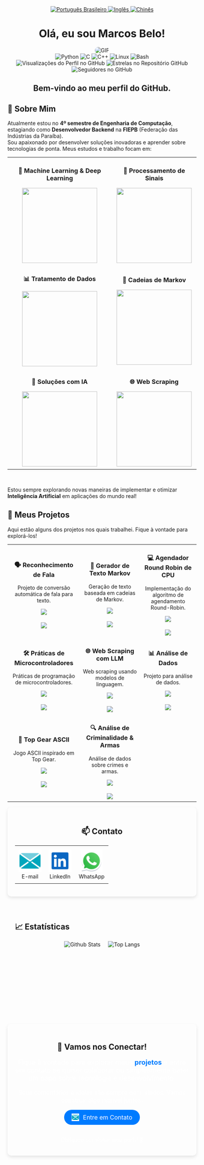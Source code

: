 <div align="center">
  <a href="https://github.com/marcovins/marcovins/blob/main/README-PT.md">
    <img src="https://www.svgrepo.com/show/405433/flag-for-flag-brazil.svg" alt="Português Brasileiro" width="50" height="50">
  </a>
  <a href="https://github.com/marcovins/marcovins/blob/main/README.md">
    <img src="https://www.svgrepo.com/show/405645/flag-for-flag-united-states.svg" alt="Inglês" width="50" height="50">
  </a>
  <a href="https://github.com/marcovins/marcovins/blob/main/README-CH.md">
    <img src="https://www.svgrepo.com/show/405448/flag-for-flag-china.svg" alt="Chinês" width="50" height="50">
  </a>
</div>

<div align="center">
  <h1>Olá, eu sou Marcos Belo!</h1>
  <img src="https://media2.giphy.com/media/v1.Y2lkPTc5MGI3NjExZWw4MWtsNnFxM2ZrM3RmY20wOGc5dzQ5ZGJoc3ExMGJkYWU4azM4dCZlcD12MV9pbnRlcm5hbF9naWZfYnlfaWQmY3Q9Zw/bJ4TVNYNUympPgcpem/giphy.gif" alt="GIF" style="border-radius: 20px;">
</div>

<div align="center">
  <img src="https://img.shields.io/badge/Python-3776AB?style=round-the-badge&logo=python&logoColor=white" alt="Python">
  <img src="https://img.shields.io/badge/C-00599C?style=round-the-badge&logo=c&logoColor=white" alt="C">
  <img src="https://img.shields.io/badge/C++-00599C?style=round-the-badge&logo=c%2B%2B&logoColor=white" alt="C++">
  <img src="https://img.shields.io/badge/Linux-FCC624?style=round-the-badge&logo=linux&logoColor=black" alt="Linux">
  <img src="https://img.shields.io/badge/Bash-4EAA25?style=round-the-badge&logo=gnu-bash&logoColor=white" alt="Bash">
</div>

<div align="center">
  <img src="https://komarev.com/ghpvc/?username=marcovins&color=blue&style=round-the-badge" alt="Visualizações do Perfil no GitHub">
  <img src="https://img.shields.io/github/stars/marcovins?style=round-the-badge" alt="Estrelas no Repositório GitHub">
  <img src="https://img.shields.io/github/followers/marcovins?style=round-the-badge" alt="Seguidores no GitHub">
</div>

<div align="center">
  <h2>Bem-vindo ao meu perfil do GitHub.</h2>
</div>

## 🚀 Sobre Mim

Atualmente estou no **4º semestre de Engenharia de Computação**, estagiando como **Desenvolvedor Backend** na **FIEPB** (Federação das Indústrias da Paraíba).  
Sou apaixonado por desenvolver soluções inovadoras e aprender sobre tecnologias de ponta. Meus estudos e trabalho focam em:

<table>
  <tr>
    <td align="center">
      <h3>🧠 Machine Learning & Deep Learning</h3>
      <img src="https://media3.giphy.com/media/v1.Y2lkPTc5MGI3NjExdHQ4ZGw1cjNvMTM0ajM4dm1ycHI2cGNnczB4MmQ5YjJqaXE5Z29hOCZlcD12MV9pbnRlcm5hbF9naWZfYnlfaWQmY3Q9Zw/bpmNf92LmkoMw/giphy.gif" width="200px" height="200px">
    </td>
    <td align="center">
      <h3>🔧 Processamento de Sinais</h3>
      <img src="https://media4.giphy.com/media/v1.Y2lkPTc5MGI3NjExYWN0MTBwMmFpeGl2cjJmZ2VwZnQweDFleWtyNmkwOHVmeHRxNG4zdSZlcD12MV9pbnRlcm5hbF9naWZfYnlfaWQmY3Q9Zw/X0iqiPHFdrEctzDKMU/giphy.gif" width="200px" height="200px">
    </td>
  </tr>
  <tr>
    <td align="center">
      <h3>📊 Tratamento de Dados</h3>
      <img src="https://media3.giphy.com/media/v1.Y2lkPTc5MGI3NjExdW5zcDUyNG1iZmU1d253aDJ2MDBiaDE5ODUya3E1NGh1ajRlNHprbSZlcD12MV9pbnRlcm5hbF9naWZfYnlfaWQmY3Q9Zw/dtB7kgF86VwZWY5Iee/giphy.gif" width="200px" height="200px">
    </td>
    <td align="center">
      <h3>🧩 Cadeias de Markov</h3>
      <img src="https://media1.tenor.com/m/mskx_ROTkMAAAAAd/markov-chain-markovchain.gif" width="200px" height="200px">
    </td>
  </tr>
  <tr>
    <td align="center">
      <h3>🤖 Soluções com IA</h3>
      <img src="https://media1.giphy.com/media/v1.Y2lkPTc5MGI3NjExNmMzdXA5ZTk4YjM1Z3ZuZnhpMW5meTgyeDF2a3ZqbDllMWQyN2htZyZlcD12MV9pbnRlcm5hbF9naWZfYnlfaWQmY3Q9Zw/l0ExlTPcZqobpseyY/giphy.gif" width="200px" height="200px">
    </td>
    <td align="center">
      <h3>🌐 Web Scraping</h3>
      <img src="https://media4.giphy.com/media/v1.Y2lkPTc5MGI3NjExd3V0NG82OWN5eGpxazVzbmQxMGU0aHpienRoOXl2YmF0enpyOXV4biZlcD12MV9pbnRlcm5hbF9naWZfYnlfaWQmY3Q9Zw/26tn33aiTi1jkl6H6/giphy.gif" width="200px" height="200px">
    </td>
  </tr>
</table>


<br>

Estou sempre explorando novas maneiras de implementar e otimizar **Inteligência Artificial** em 
aplicações do mundo real!

## 🚀 Meus Projetos

Aqui estão alguns dos projetos nos quais trabalhei. Fique à vontade para explorá-los!

<div align="center">
  <table>
    <tr>
      <td align="center" width="250">
        <h3>🗣️ Reconhecimento de Fala</h3>
        <p>Projeto de conversão automática de fala para texto.</p>
        <img src="https://img.shields.io/badge/python-3776AB?style=round-square&logo=python&logoColor=white">
        <br><br>
        <a href="https://github.com/marcovins/speech-recognition" target="_blank">
          <img src="https://img.shields.io/badge/GitHub-Project-blue?style=round-square">
        </a>
      </td>
      <td align="center" width="250">
        <h3>🔄 Gerador de Texto Markov</h3>
        <p>Geração de texto baseada em cadeias de Markov.</p>
        <img src="https://img.shields.io/badge/python-3776AB?style=round-square&logo=python&logoColor=white">
        <br><br>
        <a href="https://github.com/marcovins/markov-text-generator" target="_blank">
          <img src="https://img.shields.io/badge/GitHub-Project-blue?style=round-square">
        </a>
      </td>
      <td align="center" width="250">
        <h3>💻 Agendador Round Robin de CPU</h3>
        <p>Implementação do algoritmo de agendamento Round-Robin.</p>
        <img src="https://img.shields.io/badge/c++-00599C?style=round-square&logo=cplusplus&logoColor=white">
        <br><br>
        <a href="https://github.com/marcovins/round-robin-cpu-scheduler" target="_blank">
          <img src="https://img.shields.io/badge/GitHub-Project-blue?style=round-square">
        </a>
      </td>
    </tr>
    <tr>
      <td align="center" width="250">
        <h3>🛠️ Práticas de Microcontroladores</h3>
        <p>Práticas de programação de microcontroladores.</p>
        <img src="https://img.shields.io/badge/-00599C?style=round-square&logo=c&logoColor=white">
        <br><br>
        <a href="https://github.com/marcovins/praticas-microcontroladores" target="_blank">
          <img src="https://img.shields.io/badge/GitHub-Project-blue?style=round-square">
        </a>
      </td>
      <td align="center" width="250">
        <h3>🌐 Web Scraping com LLM</h3>
        <p>Web scraping usando modelos de linguagem.</p>
        <img src="https://img.shields.io/badge/python-3776AB?style=round-square&logo=python&logoColor=white">
        <br><br>
        <a href="https://github.com/marcovins/projeto-web-scraping-LLM" target="_blank">
          <img src="https://img.shields.io/badge/GitHub-Project-blue?style=round-square">
        </a>
      </td>
      <td align="center" width="250">
        <h3>📊 Análise de Dados</h3>
        <p>Projeto para análise de dados.</p>
        <img src="https://img.shields.io/badge/python-3776AB?style=round-square&logo=python&logoColor=white">
        <br><br>
        <a href="https://github.com/marcovins/data-analysis" target="_blank">
          <img src="https://img.shields.io/badge/GitHub-Project-blue?style=round-square">
        </a>
      </td>
    </tr>
    <tr>
      <td align="center" width="250">
        <h3>🚗 Top Gear ASCII</h3>
        <p>Jogo ASCII inspirado em Top Gear.</p>
        <img src="https://img.shields.io/badge/c++-00599C?style=round-square&logo=cplusplus&logoColor=white">
        <br><br>
        <a href="https://github.com/marcovins/top-gear-ascii" target="_blank">
          <img src="https://img.shields.io/badge/GitHub-Project-blue?style=round-square">
        </a>
      </td>
      <td align="center" width="250">
        <h3>🔍 Análise de Criminalidade & Armas</h3>
        <p>Análise de dados sobre crimes e armas.</p>
        <img src="https://img.shields.io/badge/python-3776AB?style=round-square&logo=python&logoColor=white">
        <br><br>
        <a href="https://github.com/marcovins/analise-armas-criminalidade-br" target="_blank">
          <img src="https://img.shields.io/badge/GitHub-Project-blue?style=round-square">
        </a>
      </td>
    </tr>
  </table>
</div>

<!-- Seção de Contato -->
<div style="text-align: center; padding: 20px; border-radius: 10px; background-color: rgb(0, 0, 0, 0); box-shadow: 0 4px 8px rgba(0, 0, 0, 0.1);">
  <h2>📫 Contato </h2>
  <table align="center">
    <tr>
      <td style="padding: 10px; text-align: center;">
        <a href="mailto:marcosbelods@gmail.com">
          <img alt="E-mail" width="60" height="60" src="https://raw.githubusercontent.com/marcovins/marcovins/master/icons/email.svg">
        </a>
        <br>
        <span style="font-size: 14px;">E-mail</span>
      </td>
      <td style="padding: 10px; text-align: center;">
        <a href="https://www.linkedin.com/in/marcos-belo-b78775271/">
          <img alt="LinkedIn" width="60" height="60" src="https://raw.githubusercontent.com/marcovins/marcovins/master/icons/linkedin.svg">
        </a>
        <br>
        <span style="font-size: 14px;">LinkedIn</span>
      </td>
      <td style="padding: 10px; text-align: center;">
        <a href="https://api.whatsapp.com/send?phone=5583988152350">
          <img alt="WhatsApp" width="60" height="60" src="https://raw.githubusercontent.com/marcovins/marcovins/master/icons/whatsapp.svg">
        </a>
        <br>
        <span style="font-size: 14px;">WhatsApp</span>
      </td>
    </tr>
  </table>
</div>
<br>

<!-- Seção de Estatísticas -->
<div style="text-align: left; padding: 20px; border-radius: 10px; background-color:rgb(0, 0, 0, 0); box-shadow: 0 4px 8px rgba(0, 0, 0, 0);">
  <h2>📈 Estatísticas</h2>
  <div style="display: flex; justify-content: center; gap: 20px;">
    <img src="https://github-readme-stats.vercel.app/api?username=marcovins&show_icons=true&theme=tokyonight&height=200" alt="Github Stats" style="height: 200px; width: auto;">
    <img src="https://github-readme-stats.vercel.app/api/top-langs/?username=marcovins&theme=tokyonight&layout=donut&height=200" alt="Top Langs" style="height: 200px; width: auto;">
  </div>
</div>

<div style="text-align: center; padding: 20px; border-radius: 10px; background-color: rgb(0, 0, 0, 0); box-shadow: 0 4px 8px rgba(0, 0, 0, 0.1);">
  <h2>🚀 Vamos nos Conectar!</h2>
  <p style="font-size: 18px; color:rgb(255, 255, 255);">
    Fique à vontade para explorar meus <strong><a href="#-meus-projetos" style="color: #007BFF; text-decoration: none;">projetos</a></strong> e entre em contato se quiser colaborar ou simplesmente bater um papo sobre tecnologia e desenvolvimento.
  </p>
  <p style="font-size: 16px; color: rgb(255, 255, 255);">
    Seus comentários e ideias são sempre bem-vindos. Vamos construir algo incrível juntos!
  </p>
  <a href="mailto:marcosbelods@gmail.com" style="display: inline-flex; gap: 10px; align-items: center; padding: 10px 20px; border-radius: 30px; background-color: #007BFF; color: white; font-size: 16px; text-decoration: none; transition: transform 0.3s ease;">
    <img src="https://raw.githubusercontent.com/marcovins/marcovins/master/icons/email.svg" width="20" height="20" alt="E-mail"> Entre em Contato
  </a>
  <br><br>
  <p style="font-size: 14px; color:rgb(255, 255, 255);">
    Obrigado por visitar meu perfil! 👋
  </p>
</div>

